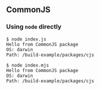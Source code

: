## CommonJS

### Using `node` directly

```
$ node index.js
Hello from CommonJS package
OS: darwin
Path: /build-example/packages/cjs

$ node index.mjs
Hello from CommonJS package
OS: darwin
Path: /build-example/packages/cjs
```